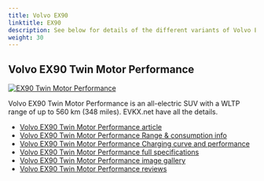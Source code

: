 ```yaml
---
title: Volvo EX90
linktitle: EX90
description: See below for details of the different variants of Volvo EX90
weight: 30
---
```

## Volvo EX90 Twin Motor Performance

[![EX90 Twin Motor Performance](https://media.evkx.net/multimedia/models/volvo/ex90/ex90_twin_motor_performance/main_1_st.jpg)](/models/volvo/ex90/ex90_twin_motor_performance/)

Volvo EX90 Twin Motor Performance is an all-electric SUV with a WLTP range of up to 560 km (348 miles). EVKX.net have all the details. 

- [Volvo EX90 Twin Motor Performance article](/models/volvo/ex90/ex90_twin_motor_performance/)
- [Volvo EX90 Twin Motor Performance Range & consumption info](/models/volvo/ex90/ex90_twin_motor_performance//rangeandconsumption)
- [Volvo EX90 Twin Motor Performance Charging curve and performance](/models/volvo/ex90/ex90_twin_motor_performance//chargingcurve)
- [Volvo EX90 Twin Motor Performance full specifications](/models/volvo/ex90/ex90_twin_motor_performance//specifications)
- [Volvo EX90 Twin Motor Performance image gallery](/models/volvo/ex90/ex90_twin_motor_performance//gallery)
- [Volvo EX90 Twin Motor Performance reviews](/models/volvo/ex90/ex90_twin_motor_performance//reviews)

